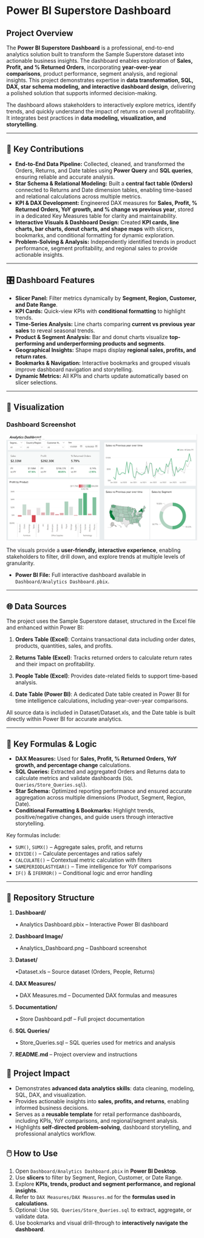 # Power BI Superstore Dashboard

## Project Overview
The **Power BI Superstore Dashboard** is a professional, end-to-end analytics solution built to transform the Sample Superstore dataset into actionable business insights. The dashboard enables exploration of **Sales, Profit, and % Returned Orders**, incorporating **year-over-year comparisons**, product performance, segment analysis, and regional insights. This project demonstrates expertise in **data transformation, SQL, DAX, star schema modeling, and interactive dashboard design**, delivering a polished solution that supports informed decision-making.

The dashboard allows stakeholders to interactively explore metrics, identify trends, and quickly understand the impact of returns on overall profitability. It integrates best practices in **data modeling, visualization, and storytelling**.

---

## 🚀 Key Contributions
- **End-to-End Data Pipeline:** Collected, cleaned, and transformed the Orders, Returns, and Date tables using **Power Query** and **SQL queries**, ensuring reliable and accurate analysis.  
- **Star Schema & Relational Modeling:** Built a **central fact table (Orders)** connected to Returns and Date dimension tables, enabling time-based and relational calculations across multiple metrics.  
- **KPI & DAX Development:** Engineered DAX measures for **Sales, Profit, % Returned Orders, YoY growth, and % change vs previous year**, stored in a dedicated Key Measures table for clarity and maintainability.  
- **Interactive Visuals & Dashboard Design:** Created **KPI cards, line charts, bar charts, donut charts, and shape maps** with slicers, bookmarks, and conditional formatting for dynamic exploration.  
- **Problem-Solving & Analysis:** Independently identified trends in product performance, segment profitability, and regional sales to provide actionable insights.

---

## 🎛️ Dashboard Features
- **Slicer Panel:** Filter metrics dynamically by **Segment, Region, Customer, and Date Range**.  
- **KPI Cards:** Quick-view KPIs with **conditional formatting** to highlight trends.  
- **Time-Series Analysis:** Line charts comparing **current vs previous year sales** to reveal seasonal trends.  
- **Product & Segment Analysis:** Bar and donut charts visualize **top-performing and underperforming products and segments**.  
- **Geographical Insights:** Shape maps display **regional sales, profits, and return rates**.  
- **Bookmarks & Navigation:** Interactive bookmarks and grouped visuals improve dashboard navigation and storytelling.  
- **Dynamic Metrics:** All KPIs and charts update automatically based on slicer selections.

---

## 📸 Visualization
### Dashboard Screenshot
![Power BI Dashboard](Dashboard%20Image/Analytics_Dashboard.png)

The visuals provide a **user-friendly, interactive experience**, enabling stakeholders to filter, drill down, and explore trends at multiple levels of granularity.

- **Power BI File:** Full interactive dashboard available in `Dashboard/Analytics Dashboard.pbix`.


---

## 🌐 Data Sources
The project uses the Sample Superstore dataset, structured in the Excel file and enhanced within Power BI:

1. **Orders Table (Excel)**: Contains transactional data including order dates, products, quantities, sales, and profits.

2. **Returns Table (Excel)**: Tracks returned orders to calculate return rates and their impact on profitability.

3. **People Table (Excel)**: Provides date-related fields to support time-based analysis.

4. **Date Table (Power BI)**: A dedicated Date table created in Power BI for time intelligence calculations, including year-over-year comparisons.

All source data is included in Dataset/Dataset.xls, and the Date table is built directly within Power BI for accurate analytics.

---

## 🔢 Key Formulas & Logic
- **DAX Measures:** Used for **Sales, Profit, % Returned Orders, YoY growth, and percentage change** calculations.  
- **SQL Queries:** Extracted and aggregated Orders and Returns data to calculate metrics and validate dashboards (`SQL Queries/Store_Queries.sql`).  
- **Star Schema:** Optimized reporting performance and ensured accurate aggregation across multiple dimensions (Product, Segment, Region, Date).  
- **Conditional Formatting & Bookmarks:** Highlight trends, positive/negative changes, and guide users through interactive storytelling.  

Key formulas include:  
- `SUM()`, `SUMX()` – Aggregate sales, profit, and returns  
- `DIVIDE()` – Calculate percentages and ratios safely  
- `CALCULATE()` – Contextual metric calculation with filters  
- `SAMEPERIODLASTYEAR()` – Time intelligence for YoY comparisons  
- `IF()` & `IFERROR()` – Conditional logic and error handling  

---

## 📂 Repository Structure
1. **Dashboard/**

      • Analytics Dashboard.pbix – Interactive Power BI dashboard
2. **Dashboard Image/**
   
      • Analytics_Dashboard.png – Dashboard screenshot
3. **Dataset/**
   
      •Dataset.xls – Source dataset (Orders, People, Returns)
4. **DAX Measures/**
   
      • DAX Measures.md – Documented DAX formulas and measures
5. **Documentation/**
    
      • Store Dashboard.pdf – Full project documentation
6. **SQL Queries/**
    
      • Store_Queries.sql – SQL queries used for metrics and analysis
    
7. **README.md** – Project overview and instructions


## 🎯 Project Impact
- Demonstrates **advanced data analytics skills**: data cleaning, modeling, SQL, DAX, and visualization.  
- Provides actionable insights into **sales, profits, and returns**, enabling informed business decisions.  
- Serves as a **reusable template** for retail performance dashboards, including KPIs, YoY comparisons, and regional/segment analysis.  
- Highlights **self-directed problem-solving**, dashboard storytelling, and professional analytics workflow.

## 🖱️ How to Use
1. Open `Dashboard/Analytics Dashboard.pbix` in **Power BI Desktop**.  
2. Use **slicers** to filter by Segment, Region, Customer, or Date Range.  
3. Explore **KPIs, trends, product and segment performance, and regional insights**.  
4. Refer to `DAX Measures/DAX Measures.md` for the **formulas used in calculations**.  
5. Optional: Use `SQL Queries/Store_Queries.sql` to extract, aggregate, or validate data.  
6. Use bookmarks and visual drill-through to **interactively navigate the dashboard**.
